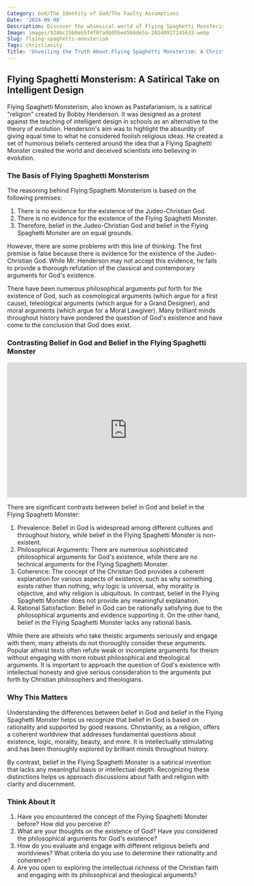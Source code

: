 ```yaml
---
Category: God/The Identity of God/The Faulty Assumptions
Date: '2024-09-08'
Description: Discover the whimsical world of Flying Spaghetti Monsterism, a satirical religion that playfully challenges traditional beliefs. Explore the origins and principles of this parody faith in an insightful article.
Image: images/924bc15b0eb5f4f0fa9b05be4566de5a-20240927145633.webp
Slug: flying-spaghetti-monsterism
Tags: christianity
Title: 'Unveiling the Truth About Flying Spaghetti Monsterism: A Christian Perspective'
---
```


## Flying Spaghetti Monsterism: A Satirical Take on Intelligent Design

Flying Spaghetti Monsterism, also known as Pastafarianism, is a satirical "religion" created by Bobby Henderson. It was designed as a protest against the teaching of intelligent design in schools as an alternative to the theory of evolution. Henderson's aim was to highlight the absurdity of giving equal time to what he considered foolish religious ideas. He created a set of humorous beliefs centered around the idea that a Flying Spaghetti Monster created the world and deceived scientists into believing in evolution.

### The Basis of Flying Spaghetti Monsterism

The reasoning behind Flying Spaghetti Monsterism is based on the following premises:

1. There is no evidence for the existence of the Judeo-Christian God.
2. There is no evidence for the existence of the Flying Spaghetti Monster.
3. Therefore, belief in the Judeo-Christian God and belief in the Flying Spaghetti Monster are on equal grounds.

However, there are some problems with this line of thinking. The first premise is false because there is evidence for the existence of the Judeo-Christian God. While Mr. Henderson may not accept this evidence, he fails to provide a thorough refutation of the classical and contemporary arguments for God's existence.

There have been numerous philosophical arguments put forth for the existence of God, such as cosmological arguments (which argue for a first cause), teleological arguments (which argue for a Grand Designer), and moral arguments (which argue for a Moral Lawgiver). Many brilliant minds throughout history have pondered the question of God's existence and have come to the conclusion that God does exist.

### Contrasting Belief in God and Belief in the Flying Spaghetti Monster


<iframe width="560" height="315" src="https://www.youtube.com/embed/qjf541gQREM" frameborder="0" allow="autoplay; encrypted-media" allowfullscreen></iframe>


There are significant contrasts between belief in God and belief in the Flying Spaghetti Monster:

1. Prevalence: Belief in God is widespread among different cultures and throughout history, while belief in the Flying Spaghetti Monster is non-existent.
2. Philosophical Arguments: There are numerous sophisticated philosophical arguments for God's existence, while there are no technical arguments for the Flying Spaghetti Monster.
3. Coherence: The concept of the Christian God provides a coherent explanation for various aspects of existence, such as why something exists rather than nothing, why logic is universal, why morality is objective, and why religion is ubiquitous. In contrast, belief in the Flying Spaghetti Monster does not provide any meaningful explanation.
4. Rational Satisfaction: Belief in God can be rationally satisfying due to the philosophical arguments and evidence supporting it. On the other hand, belief in the Flying Spaghetti Monster lacks any rational basis.

While there are atheists who take theistic arguments seriously and engage with them, many atheists do not thoroughly consider these arguments. Popular atheist texts often refute weak or incomplete arguments for theism without engaging with more robust philosophical and theological arguments. It is important to approach the question of God's existence with intellectual honesty and give serious consideration to the arguments put forth by Christian philosophers and theologians.

### Why This Matters

Understanding the differences between belief in God and belief in the Flying Spaghetti Monster helps us recognize that belief in God is based on rationality and supported by good reasons. Christianity, as a religion, offers a coherent worldview that addresses fundamental questions about existence, logic, morality, beauty, and more. It is intellectually stimulating and has been thoroughly explored by brilliant minds throughout history.

By contrast, belief in the Flying Spaghetti Monster is a satirical invention that lacks any meaningful basis or intellectual depth. Recognizing these distinctions helps us approach discussions about faith and religion with clarity and discernment.

### Think About It

1. Have you encountered the concept of the Flying Spaghetti Monster before? How did you perceive it?
2. What are your thoughts on the existence of God? Have you considered the philosophical arguments for God's existence?
3. How do you evaluate and engage with different religious beliefs and worldviews? What criteria do you use to determine their rationality and coherence?
4. Are you open to exploring the intellectual richness of the Christian faith and engaging with its philosophical and theological arguments?